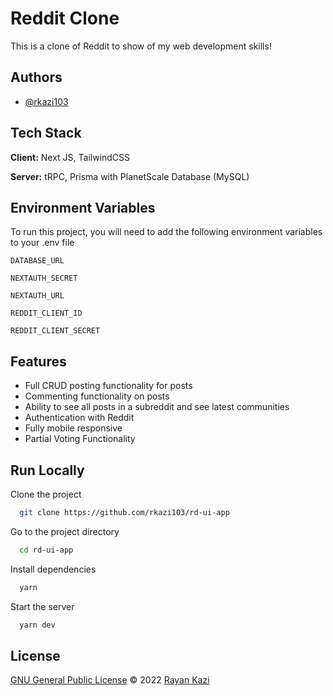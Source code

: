 
# Reddit Clone

This is a clone of Reddit to show of my web development skills!

## Authors

- [@rkazi103](https://www.github.com/rkazi103)


## Tech Stack

**Client:** Next JS, TailwindCSS

**Server:** tRPC, Prisma with PlanetScale Database (MySQL)


## Environment Variables

To run this project, you will need to add the following environment variables to your .env file

`DATABASE_URL`

`NEXTAUTH_SECRET`

`NEXTAUTH_URL`

`REDDIT_CLIENT_ID`

`REDDIT_CLIENT_SECRET`




## Features

- Full CRUD posting functionality for posts
- Commenting functionality on posts 
- Ability to see all posts in a subreddit and see latest communities
- Authentication with Reddit
- Fully mobile responsive
- Partial Voting Functionality


## Run Locally

Clone the project

```bash
  git clone https://github.com/rkazi103/rd-ui-app
```

Go to the project directory

```bash
  cd rd-ui-app
```

Install dependencies

```bash
  yarn
```

Start the server

```bash
  yarn dev
```

## License
[GNU General Public License](https://github.com/rkazi103/rd-ui-app/blob/main/LICENSE) © 2022 [Rayan Kazi](https://github.com/rkazi103)